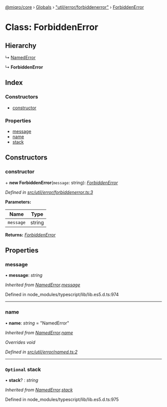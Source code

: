 [@miqro/core](../README.md) › [Globals](../globals.md) › ["util/error/forbiddenerror"](../modules/_util_error_forbiddenerror_.md) › [ForbiddenError](_util_error_forbiddenerror_.forbiddenerror.md)

# Class: ForbiddenError

## Hierarchy

  ↳ [NamedError](_util_error_named_.namederror.md)

  ↳ **ForbiddenError**

## Index

### Constructors

* [constructor](_util_error_forbiddenerror_.forbiddenerror.md#constructor)

### Properties

* [message](_util_error_forbiddenerror_.forbiddenerror.md#message)
* [name](_util_error_forbiddenerror_.forbiddenerror.md#name)
* [stack](_util_error_forbiddenerror_.forbiddenerror.md#optional-stack)

## Constructors

###  constructor

\+ **new ForbiddenError**(`message`: string): *[ForbiddenError](_util_error_forbiddenerror_.forbiddenerror.md)*

*Defined in [src/util/error/forbiddenerror.ts:3](https://github.com/claukers/miqro-core/blob/45c7f28/src/util/error/forbiddenerror.ts#L3)*

**Parameters:**

Name | Type |
------ | ------ |
`message` | string |

**Returns:** *[ForbiddenError](_util_error_forbiddenerror_.forbiddenerror.md)*

## Properties

###  message

• **message**: *string*

*Inherited from [NamedError](_util_error_named_.namederror.md).[message](_util_error_named_.namederror.md#message)*

Defined in node_modules/typescript/lib/lib.es5.d.ts:974

___

###  name

• **name**: *string* = "NamedError"

*Inherited from [NamedError](_util_error_named_.namederror.md).[name](_util_error_named_.namederror.md#name)*

*Overrides void*

*Defined in [src/util/error/named.ts:2](https://github.com/claukers/miqro-core/blob/45c7f28/src/util/error/named.ts#L2)*

___

### `Optional` stack

• **stack**? : *string*

*Inherited from [NamedError](_util_error_named_.namederror.md).[stack](_util_error_named_.namederror.md#optional-stack)*

Defined in node_modules/typescript/lib/lib.es5.d.ts:975
